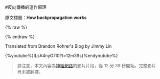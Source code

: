 #反向傳播的運作原理

原文標題：**How backpropagation works**

{% raw %}

<script src="../js/chinese_convert.js">

</script>

<script language='javascript' src='zh.js'>

</script>

<script>

translateInitilization()

</script>

<a id="translateLink"></a>

{% endraw %}

Translated from Brandon Rohrer's Blog by Jimmy Lin

{%youtube%}ILsA4nyG7I0?t=12m39s{%endyoutube%}

> 請注意，本文內容為[神經網路](../how_machine_learning_works/how_neural_networks_work.md)的影片片段，從 12 分 39 秒開始。完整影片尚未被翻譯。